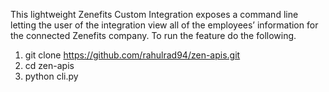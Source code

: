 This lightweight Zenefits Custom Integration exposes a command line letting the user of the integration view all of the employees’ information for the connected Zenefits company. To run the feature do the following.

1) git clone https://github.com/rahulrad94/zen-apis.git
2) cd zen-apis
3) python cli.py
